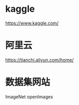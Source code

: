 # kaggle
https://www.kaggle.com/
# 阿里云
https://tianchi.aliyun.com/home/
# 数据集网站
ImageNet openImages
